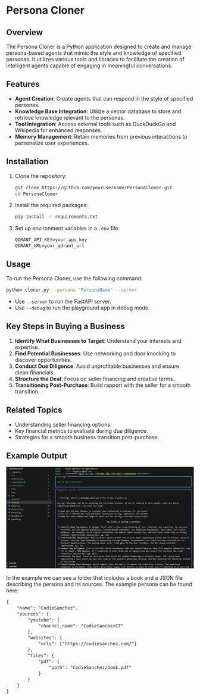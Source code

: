 # Persona Cloner

## Overview
The Persona Cloner is a Python application designed to create and manage persona-based agents that mimic the style and knowledge of specified personas. It utilizes various tools and libraries to facilitate the creation of intelligent agents capable of engaging in meaningful conversations.

## Features
- **Agent Creation**: Create agents that can respond in the style of specified personas.
- **Knowledge Base Integration**: Utilize a vector database to store and retrieve knowledge relevant to the personas.
- **Tool Integration**: Access external tools such as DuckDuckGo and Wikipedia for enhanced responses.
- **Memory Management**: Retain memories from previous interactions to personalize user experiences.

## Installation
1. Clone the repository:
   ```bash
   git clone https://github.com/yourusername/PersonaCloner.git
   cd PersonaCloner
   ```

2. Install the required packages:
   ```bash
   pip install -r requirements.txt
   ```

3. Set up environment variables in a `.env` file:
   ```
   QDRANT_API_KEY=your_api_key
   QDRANT_URL=your_qdrant_url
   ```

## Usage
To run the Persona Cloner, use the following command:
```bash
python cloner.py --persona "PersonaName" --server
```
- Use `--server` to run the FastAPI server.
- Use `--debug` to run the playground app in debug mode.

## Key Steps in Buying a Business
1. **Identify What Businesses to Target**: Understand your interests and expertise.
2. **Find Potential Businesses**: Use networking and door knocking to discover opportunities.
3. **Conduct Due Diligence**: Avoid unprofitable businesses and ensure clean financials.
4. **Structure the Deal**: Focus on seller financing and creative terms.
5. **Transitioning Post-Purchase**: Build rapport with the seller for a smooth transition.

## Related Topics
- Understanding seller financing options.
- Key financial metrics to evaluate during due diligence.
- Strategies for a smooth business transition post-purchase.

## Example Output
![Example Output](photos/example_output.png)

In the example we can see a folder that includes a book and a JSON file describing the persona and its sources. The example persona can be found here:
```
{
    "name": "CodieSanchez",
    "sources": {
        "youtube": {
            "channel_name": "CodieSanchezCT"
        },
        "websites": {
            "urls": ["https://codiesanchez.com/"]
        },
        "files": {
            "pdf": {
                "path": "CodieSanchez/book.pdf"
            }
        }
    }
}
```